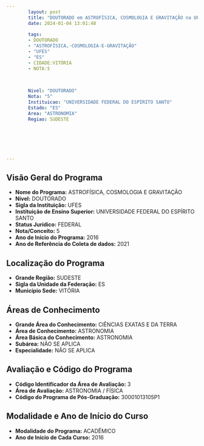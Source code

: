 ```yaml
---
        layout: post
        title: "DOUTORADO em ASTROFÍSICA, COSMOLOGIA E GRAVITAÇÃO na UFES  "
        date: 2024-01-04 13:01:48
     
        tags:
        - DOUTORADO
        - "ASTROFÍSICA,-COSMOLOGIA-E-GRAVITAÇÃO"
        - "UFES"
        - "ES"
        - CIDADE:VITÓRIA
        - NOTA:5
        
       

        Nivel: "DOUTORADO"
        Nota: "5"
        Instituicao: "UNIVERSIDADE FEDERAL DO ESPÍRITO SANTO"
        Estado: "ES"
        Area: "ASTRONOMIA"
        Regiao: SUDESTE
        
        
        
        
        
        
---
```

## Visão Geral do Programa
- **Nome do Programa:** ASTROFÍSICA, COSMOLOGIA E GRAVITAÇÃO
- **Nível:** DOUTORADO
- **Sigla da Instituição:** UFES
- **Instituição de Ensino Superior:** UNIVERSIDADE FEDERAL DO ESPÍRITO SANTO
- **Status Jurídico:** FEDERAL
- **Nota/Conceito:** 5
- **Ano de Início do Programa:** 2016
- **Ano de Referência do Coleta de dados:** 2021

## Localização do Programa
- **Grande Região:** SUDESTE
- **Sigla da Unidade da Federação:** ES
- **Município Sede:** VITÓRIA

## Áreas de Conhecimento
- **Grande Área do Conhecimento:** CIÊNCIAS EXATAS E DA TERRA
- **Área de Conhecimento:** ASTRONOMIA
- **Área Básica do Conhecimento:** ASTRONOMIA
- **Subárea:** NÃO SE APLICA
- **Especialidade:** NÃO SE APLICA

## Avaliação e Código do Programa
- **Código Identificador da Área de Avaliação:** 3
- **Área de Avaliação:** ASTRONOMIA / FÍSICA
- **Código do Programa de Pós-Graduação:** 30001013105P1


## Modalidade e Ano de Início do Curso
- **Modalidade do Programa:** ACADÊMICO
- **Ano de Início de Cada Curso:** 2016
